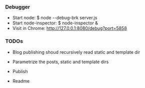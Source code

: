 ### Debugger

- Start node:             $ node --debug-brk server.js
- Start node-inspector:   $ node-inspector &
- Visit in Chrome:        http://127.0.0.1:8080/debug?port=5858

### TODOs

- Blog publishing shoud recursively read static and template dir
- Parametrize the posts, static and template dirs

- Publish
- Readme